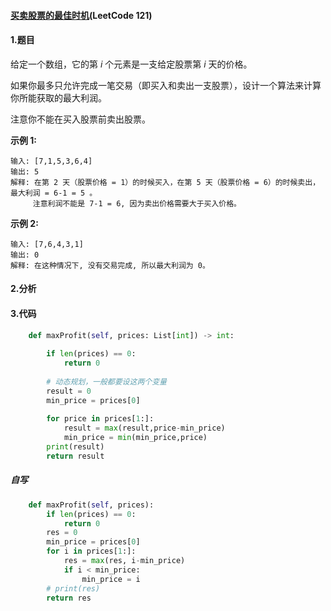 #### [买卖股票的最佳时机](https://leetcode-cn.com/problems/best-time-to-buy-and-sell-stock/)(LeetCode 121)

#### 1.题目

给定一个数组，它的第 *i* 个元素是一支给定股票第 *i* 天的价格。

如果你最多只允许完成一笔交易（即买入和卖出一支股票），设计一个算法来计算你所能获取的最大利润。

注意你不能在买入股票前卖出股票。

**示例 1:**

```
输入: [7,1,5,3,6,4]
输出: 5
解释: 在第 2 天（股票价格 = 1）的时候买入，在第 5 天（股票价格 = 6）的时候卖出，最大利润 = 6-1 = 5 。
     注意利润不能是 7-1 = 6, 因为卖出价格需要大于买入价格。
```

**示例 2:**

```
输入: [7,6,4,3,1]
输出: 0
解释: 在这种情况下, 没有交易完成, 所以最大利润为 0。
```

#### 2.分析

#### 3.代码

```python
    def maxProfit(self, prices: List[int]) -> int:
        
        if len(prices) == 0:
            return 0
        
        # 动态规划，一般都要设这两个变量
        result = 0 
        min_price = prices[0]
        
        for price in prices[1:]:
            result = max(result,price-min_price)
            min_price = min(min_price,price)
        print(result)
        return result
```

##### 自写

```python
    def maxProfit(self, prices):
        if len(prices) == 0:
            return 0
        res = 0
        min_price = prices[0]
        for i in prices[1:]:
            res = max(res, i-min_price)
            if i < min_price:
                min_price = i
        # print(res)
        return res
```

